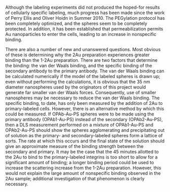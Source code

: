 Although the labeling experiments did not produced the hoped-for results of cellularly specific labeling, much progress has been made since the work of Perry Ellis and Oliver Hoidn in Summer 2010. The PEGylation protocol has been completely optimized, and the spheres seem to be completely protected. In addition, it has been established that permeabilization permits Au nanoparticles to enter the cells, leading to an increase in nonspecific binding.

There are also a number of new and unanswered questions. Most obvious of these is determining why the 2Au preparation experiences greater binding than the 1-2Au preparation. There are two factors that determine the binding: the van der Waals binding, and the specific binding of the secondary antibody to the primary antibody. The van der Waals binding can be calculated numerically if the model of the labeled spheres is drawn up; even without performing the calculations, it is obvious that the 35 nm diameter nanospheres used by the originators of this project would generate far smaller van der Waals forces. Consequently, use of smaller nanospheres may be necessary to reduce the van der Waals binding. The specific binding, to date, has only been measured by the addition of 2Au to primary-labeled cells. However, there is an alternative method by which this could be measured. If OPAb-Au-PS spheres were to be made using the primary antibody (OPAb1-Au-PS) instead of the secondary (OPAb2-Au-PS), then a DLS measurement performed on a mixture of OPAb1-Au-PS and OPAb2-Au-PS should show the spheres agglomerating and precipitating out of solution as the primary- and secondary-labeled spheres form a lattice of sorts. The rate at which this occurs and the final state of the solution should give an approximate measure of the binding strength between the secondary and primary. It may be the case that the 45 minutes allotted to the 2Au to bind to the primary-labeled integrins is too short to allow for a significant amount of binding; a longer binding period could be used to increase the scattering increase from the 1-2Au preparation. However, this would not explain the large amount of nonspecific binding observed in the 2Au sample; additional investigation of that phenomenon is clearly necessary.